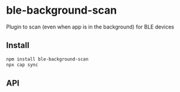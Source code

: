 # ble-background-scan

Plugin to scan (even when app is in the background) for BLE devices

## Install

```bash
npm install ble-background-scan
npx cap sync
```

## API

<docgen-index></docgen-index>

<docgen-api>
<!-- run docgen to generate docs from the source -->
<!-- More info: https://github.com/ionic-team/capacitor-docgen -->
</docgen-api>
